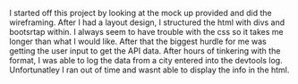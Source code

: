 I started off this project by looking at the mock up provided and did the wireframing.
After I had a layout design, I structured the html with divs and bootsrtap within.
I always seem to have trouble with the css so it takes me longer than what I would like.
After that the biggest hurdle for me was getting the user input to get the API data.
After hours of tinkering with the format, I was able to log the data from a city entered into the devtools log.
Unfortunatley I ran out of time and wasnt able to display the info in the html.
